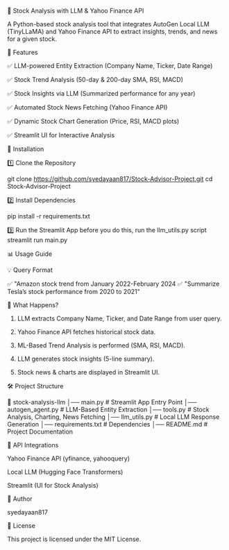 
🚀 Stock Analysis with LLM & Yahoo Finance API

A Python-based stock analysis tool that integrates AutoGen Local LLM (TinyLLaMA) and Yahoo Finance API to extract insights, trends, and news for a given stock.


📌 Features

✅ LLM-powered Entity Extraction (Company Name, Ticker, Date Range)

✅ Stock Trend Analysis (50-day & 200-day SMA, RSI, MACD)

✅ Stock Insights via LLM (Summarized performance for any year)

✅ Automated Stock News Fetching (Yahoo Finance API)

✅ Dynamic Stock Chart Generation (Price, RSI, MACD plots)

✅ Streamlit UI for Interactive Analysis



🔧 Installation

1️⃣ Clone the Repository

git clone https://github.com/syedayaan817/Stock-Advisor-Project.git
cd Stock-Advisor-Project

2️⃣ Install Dependencies

pip install -r requirements.txt

3️⃣ Run the Streamlit App
before you do this, run the llm_utils.py script 
streamlit run main.py


📊 Usage Guide

💡 Query Format

✅ "Amazon stock trend from January 2022-February 2024
✅ "Summarize Tesla’s stock performance from 2020 to 2021"


📌 What Happens?

1. LLM extracts Company Name, Ticker, and Date Range from user query.


2. Yahoo Finance API fetches historical stock data.


3. ML-Based Trend Analysis is performed (SMA, RSI, MACD).


4. LLM generates stock insights (5-line summary).


5. Stock news & charts are displayed in Streamlit UI.



🛠 Project Structure

📂 stock-analysis-llm
│── main.py                # Streamlit App Entry Point
│── autogen_agent.py        # LLM-Based Entity Extraction
│── tools.py                # Stock Analysis, Charting, News Fetching
│── llm_utils.py            # Local LLM Response Generation
│── requirements.txt        # Dependencies
│── README.md               # Project Documentation



🚀 API Integrations

Yahoo Finance API (yfinance, yahooquery)

Local LLM (Hugging Face Transformers)

Streamlit (UI for Stock Analysis)





👤 Author

syedayaan817





📜 License

This project is licensed under the MIT License.





